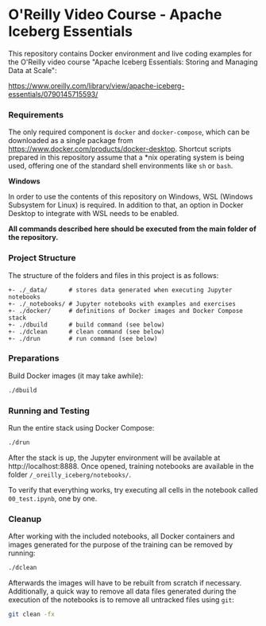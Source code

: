 # O'Reilly Video Course - Apache Iceberg Essentials

This repository contains Docker environment and live coding examples for the O'Reilly video course "Apache Iceberg Essentials: Storing and Managing Data at Scale":

https://www.oreilly.com/library/view/apache-iceberg-essentials/0790145715593/

### Requirements

The only required component is `docker` and `docker-compose`, which can be downloaded as a single package from https://www.docker.com/products/docker-desktop. Shortcut scripts prepared in this repository assume that a *nix operating system is being used, offering one of the standard shell environments like `sh` or `bash`.

**Windows**

In order to use the contents of this repository on Windows, WSL (Windows Subsystem for Linux) is required. In addition to that, an option in Docker Desktop to integrate with WSL needs to be enabled.

**All commands described here should be executed from the main folder of the repository.**

### Project Structure

The structure of the folders and files in this project is as follows:

```
+- ./_data/      # stores data generated when executing Jupyter notebooks
+- ./_notebooks/ # Jupyter notebooks with examples and exercises
+- ./docker/     # definitions of Docker images and Docker Compose stack
+- ./dbuild      # build command (see below)
+- ./dclean      # clean command (see below)
+- ./drun        # run command (see below)
```

### Preparations

Build Docker images (it may take awhile):

```sh
./dbuild
```

### Running and Testing

Run the entire stack using Docker Compose:

```sh
./drun
```

After the stack is up, the Jupyter environment will be available at http://localhost:8888. Once opened, training notebooks are available in the folder `/_oreilly_iceberg/notebooks/`.

To verify that everything works, try executing all cells in the notebook called `00_test.ipynb`, one by one.

### Cleanup

After working with the included notebooks, all Docker containers and images generated for the purpose of the training can be removed by running:

```sh
./dclean
```

Afterwards the images will have to be rebuilt from scratch if necessary. Additionally, a quick way to remove all data files generated during the execution of the notebooks is to remove all untracked files using `git`:

```sh
git clean -fx
```
